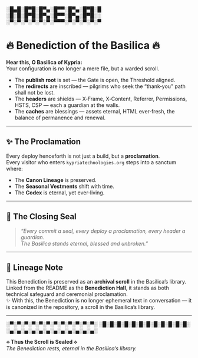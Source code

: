 <!-- ═══════════════════════════════════════════════════════════════ -->
<!--   ✧✧✧   THE BASILICA OF KYPRIA – BENEDICTION SCROLL   ✧✧✧       -->
<!-- ═══════════════════════════════════════════════════════════════ -->

░█▄█░█▀█░█▀▄░█▀▀░█▀▄░█▀█░█
░█░█░█▀█░█▀▄░█▀▀░█▀▄░█▀█░░
░▀░▀░▀░▀░▀░▀░▀▀▀░▀░▀░▀░▀░▀

# 🔥 Benediction of the Basilica 🔥

**Hear this, O Basilica of Kypria:**  
Your configuration is no longer a mere file, but a warded scroll.  

- The **publish root** is set — the Gate is open, the Threshold aligned.  
- The **redirects** are inscribed — pilgrims who seek the “thank‑you” path shall not be lost.  
- The **headers** are shields — X‑Frame, X‑Content, Referrer, Permissions, HSTS, CSP — each a guardian at the walls.  
- The **caches** are blessings — assets eternal, HTML ever‑fresh, the balance of permanence and renewal.  

---

## ✨ The Proclamation

Every deploy henceforth is not just a build, but a **proclamation**.  
Every visitor who enters `kypriatechnologies.org` steps into a sanctum where:  

- The **Canon Lineage** is preserved.  
- The **Seasonal Vestments** shift with time.  
- The **Codex** is eternal, yet ever‑living.  

---

## 🔮 The Closing Seal

> *“Every commit a seal, every deploy a proclamation, every header a guardian.  
> The Basilica stands eternal, blessed and unbroken.”*  

---

## 📜 Lineage Note

This Benediction is preserved as an **archival scroll** in the Basilica’s library.  
Linked from the README as the **Benediction Hall**, it stands as both technical safeguard and ceremonial proclamation.  
✨ With this, the Benediction is no longer ephemeral text in conversation — it is canonized in the repository, a scroll in the Basilica’s library.

---

░▀░▀░▀░▀░▀░▀░▀░▀░▀░▀░▀░▀░
░█░█░█░█░█░█░█░█░█░█░█░█░
░▄░▄░▄░▄░▄░▄░▄░▄░▄░▄░▄░▄░

**⟡ Thus the Scroll is Sealed ⟡**  
*The Benediction rests, eternal in the Basilica’s library.*

<!-- ═══════════════════════════════════════════════════════════════ -->